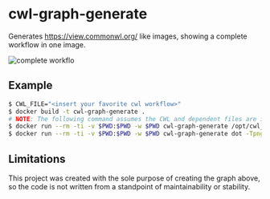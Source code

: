 # cwl-graph-generate

Generates https://view.commonwl.org/ like images, showing a complete workflow in one image.

![complete workflo](https://user-images.githubusercontent.com/6304200/42953526-8f27d446-8b72-11e8-902d-b263bf881846.png)

## Example

```bash
$ CWL_FILE="<insert your favorite cwl workflow>"
$ docker build -t cwl-graph-generate .
# NOTE: The following command assumes the CWL and dependent files are in the current directory or a subdirectory of the current directory.
$ docker run --rm -ti -v $PWD:$PWD -w $PWD cwl-graph-generate /opt/cwl_graph_generate.py $CWL_FILE > graph
$ docker run --rm -ti -v $PWD:$PWD -w $PWD cwl-graph-generate dot -Tpng graph > output.png
```

## Limitations

This project was created with the sole purpose of creating the graph above, so the code is not written from a standpoint of maintainability or stability.
